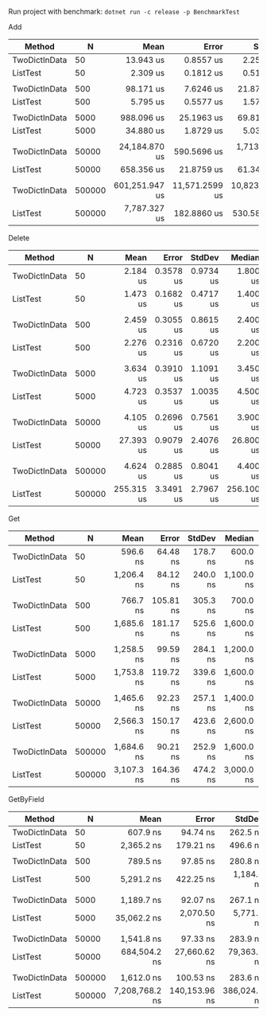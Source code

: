 Run project with benchmark: `dotnet run -c release -p BenchmarkTest`

Add

|        Method |      N |           Mean |          Error |         StdDev |         Median | Ratio | RatioSD |     Gen 0 |     Gen 1 | Allocated |
|-------------- |------- |---------------:|---------------:|---------------:|---------------:|------:|--------:|----------:|----------:|----------:|
| TwoDictInData |     50 |      13.943 us |      0.8557 us |      2.2544 us |      14.100 us |  1.00 |    0.00 |         - |         - |     21 KB |
|      ListTest |     50 |       2.309 us |      0.1812 us |      0.5141 us |       2.300 us |  0.17 |    0.03 |         - |         - |      1 KB |
|               |        |                |                |                |                |       |         |           |           |           |
| TwoDictInData |    500 |      98.171 us |      7.6246 us |     21.8764 us |      86.100 us |  1.00 |    0.00 |         - |         - |    192 KB |
|      ListTest |    500 |       5.795 us |      0.5577 us |      1.5729 us |       5.150 us |  0.06 |    0.01 |         - |         - |      8 KB |
|               |        |                |                |                |                |       |         |           |           |           |
| TwoDictInData |   5000 |     988.096 us |     25.1963 us |     69.8188 us |     962.600 us |  1.00 |    0.00 |         - |         - |  1,834 KB |
|      ListTest |   5000 |      34.880 us |      1.8729 us |      5.0313 us |      34.000 us |  0.04 |    0.01 |         - |         - |     79 KB |
|               |        |                |                |                |                |       |         |           |           |           |
| TwoDictInData |  50000 |  24,184.870 us |    590.5696 us |  1,713.3496 us |  23,864.600 us |  1.00 |    0.00 | 1000.0000 |         - | 10,436 KB |
|      ListTest |  50000 |     658.356 us |     21.8759 us |     61.3425 us |     644.500 us |  0.03 |    0.00 |         - |         - |    782 KB |
|               |        |                |                |                |                |       |         |           |           |           |
| TwoDictInData | 500000 | 601,251.947 us | 11,571.2599 us | 10,823.7637 us | 603,834.600 us |  1.00 |    0.00 | 9000.0000 | 3000.0000 | 89,321 KB |
|      ListTest | 500000 |   7,787.327 us |    182.8860 us |    530.5855 us |   7,658.300 us |  0.01 |    0.00 |         - |         - |  7,813 KB |

Delete

|        Method |      N |       Mean |     Error |    StdDev |     Median | Ratio | RatioSD | Allocated |
|-------------- |------- |-----------:|----------:|----------:|-----------:|------:|--------:|----------:|
| TwoDictInData |     50 |   2.184 us | 0.3578 us | 0.9734 us |   1.800 us |  1.00 |    0.00 |     576 B |
|      ListTest |     50 |   1.473 us | 0.1682 us | 0.4717 us |   1.400 us |  0.76 |    0.31 |     576 B |
|               |        |            |           |           |            |       |         |           |
| TwoDictInData |    500 |   2.459 us | 0.3055 us | 0.8615 us |   2.400 us |  1.00 |    0.00 |     576 B |
|      ListTest |    500 |   2.276 us | 0.2316 us | 0.6720 us |   2.200 us |  1.05 |    0.49 |     576 B |
|               |        |            |           |           |            |       |         |           |
| TwoDictInData |   5000 |   3.634 us | 0.3910 us | 1.1091 us |   3.450 us |  1.00 |    0.00 |     576 B |
|      ListTest |   5000 |   4.723 us | 0.3537 us | 1.0035 us |   4.500 us |  1.37 |    0.34 |     576 B |
|               |        |            |           |           |            |       |         |           |
| TwoDictInData |  50000 |   4.105 us | 0.2696 us | 0.7561 us |   3.900 us |  1.00 |    0.00 |     576 B |
|      ListTest |  50000 |  27.393 us | 0.9079 us | 2.4076 us |  26.800 us |  6.86 |    1.25 |     576 B |
|               |        |            |           |           |            |       |         |           |
| TwoDictInData | 500000 |   4.624 us | 0.2885 us | 0.8041 us |   4.400 us |  1.00 |    0.00 |     576 B |
|      ListTest | 500000 | 255.315 us | 3.3491 us | 2.7967 us | 256.100 us | 44.24 |    2.98 |     576 B |

Get

|        Method |      N |       Mean |     Error |   StdDev |     Median | Ratio | RatioSD | Allocated |
|-------------- |------- |-----------:|----------:|---------:|-----------:|------:|--------:|----------:|
| TwoDictInData |     50 |   596.6 ns |  64.48 ns | 178.7 ns |   600.0 ns |  1.00 |    0.00 |     576 B |
|      ListTest |     50 | 1,206.4 ns |  84.12 ns | 240.0 ns | 1,100.0 ns |  2.21 |    0.83 |     664 B |
|               |        |            |           |          |            |       |         |           |
| TwoDictInData |    500 |   766.7 ns | 105.81 ns | 305.3 ns |   700.0 ns |  1.00 |    0.00 |     576 B |
|      ListTest |    500 | 1,685.6 ns | 181.17 ns | 525.6 ns | 1,600.0 ns |  2.58 |    1.34 |     664 B |
|               |        |            |           |          |            |       |         |           |
| TwoDictInData |   5000 | 1,258.5 ns |  99.59 ns | 284.1 ns | 1,200.0 ns |  1.00 |    0.00 |     576 B |
|      ListTest |   5000 | 1,753.8 ns | 119.72 ns | 339.6 ns | 1,600.0 ns |  1.46 |    0.45 |     664 B |
|               |        |            |           |          |            |       |         |           |
| TwoDictInData |  50000 | 1,465.6 ns |  92.23 ns | 257.1 ns | 1,400.0 ns |  1.00 |    0.00 |     576 B |
|      ListTest |  50000 | 2,566.3 ns | 150.17 ns | 423.6 ns | 2,600.0 ns |  1.81 |    0.43 |     664 B |
|               |        |            |           |          |            |       |         |           |
| TwoDictInData | 500000 | 1,684.6 ns |  90.21 ns | 252.9 ns | 1,600.0 ns |  1.00 |    0.00 |     576 B |
|      ListTest | 500000 | 3,107.3 ns | 164.36 ns | 474.2 ns | 3,000.0 ns |  1.89 |    0.39 |     664 B |


GetByField

|        Method |      N |           Mean |         Error |       StdDev |         Median |    Ratio | RatioSD | Allocated |
|-------------- |------- |---------------:|--------------:|-------------:|---------------:|---------:|--------:|----------:|
| TwoDictInData |     50 |       607.9 ns |      94.74 ns |     262.5 ns |       600.0 ns |     1.00 |    0.00 |     576 B |
|      ListTest |     50 |     2,365.2 ns |     179.21 ns |     496.6 ns |     2,200.0 ns |     4.61 |    2.12 |     728 B |
|               |        |                |               |              |                |          |         |           |
| TwoDictInData |    500 |       789.5 ns |      97.85 ns |     280.8 ns |       700.0 ns |     1.00 |    0.00 |     576 B |
|      ListTest |    500 |     5,291.2 ns |     422.25 ns |   1,184.0 ns |     5,100.0 ns |     7.54 |    3.17 |     728 B |
|               |        |                |               |              |                |          |         |           |
| TwoDictInData |   5000 |     1,189.7 ns |      92.07 ns |     267.1 ns |     1,100.0 ns |     1.00 |    0.00 |     576 B |
|      ListTest |   5000 |    35,062.2 ns |   2,070.50 ns |   5,771.7 ns |    33,800.0 ns |    30.79 |    8.22 |     728 B |
|               |        |                |               |              |                |          |         |           |
| TwoDictInData |  50000 |     1,541.8 ns |      97.33 ns |     283.9 ns |     1,500.0 ns |     1.00 |    0.00 |     576 B |
|      ListTest |  50000 |   684,504.2 ns |  27,660.62 ns |  79,363.5 ns |   660,000.0 ns |   456.61 |   89.00 |     728 B |
|               |        |                |               |              |                |          |         |           |
| TwoDictInData | 500000 |     1,612.0 ns |     100.53 ns |     283.6 ns |     1,650.0 ns |     1.00 |    0.00 |     576 B |
|      ListTest | 500000 | 7,208,768.2 ns | 140,153.96 ns | 386,024.7 ns | 7,140,700.0 ns | 4,605.34 |  796.46 |   1,248 B |